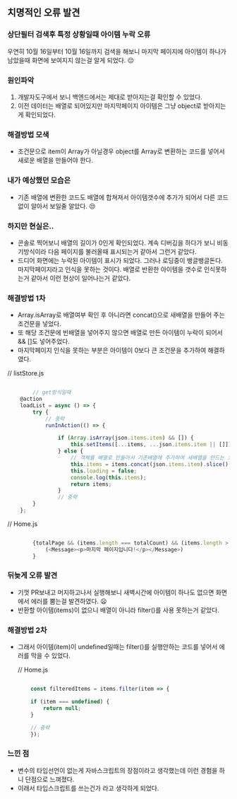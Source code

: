 ## 치명적인 오류 발견

### 상단필터 검색후 특정 상황일때 아이템 누락 오류 

우연히 10월 16일부터 10월 16일까지 검색을 해보니 마지막 페이지에 아이템이 하나가 남았을때 화면에 보여지지 않는걸 알게 되었다. 😔
   
### 원인파악
	
1. 개발자도구에서 보니 백엔드에서는 제대로 받아지는걸 확인할 수 있었다.
2. 이전 데이터는 배열로 되어있지만 마지막페이지 아이템은 그냥 object로 받아지는게 확인되었다.

### 해결방법 모색

* 조건문으로 item이 Array가 아닐경우  object를  Array로 변환하는 코드를 넣어서 새로운 배열을 만들어야 한다.

### 내가 예상했던 모습은

* 기존 배열에 변환한 코드도 배열에 합쳐져서 아이템갯수에 추가가 되어서 다른 코드없이 알아서 보일줄 알았다. 😒

### 하지만 현실은.. 

* 콘솔로 찍어보니 배열의 길이가 0인게 확인되었다. 계속 디버깅을 하다가 보니 비동기방식이라 다음 페이지를 불러올때 표시되는거 같아서 그런거 같았다.
* 드디어 화면에는 누락된 아이템이 표시가 되었다. 그러나 로딩중이 뱅글뱅글돈다.  마지막페이지라고 인식을 못하는 것이다.
  배열로 반환한 아이템을 갯수로 인식못하는거 같아서 이런 현상이 일어나는거 같았다.
  

### 해결방법 1차

* Array.isArray로 배열여부 확인 후 아니라면 concat()으로 새배열을 만들어 주는 조건문을 넣었다.
* 또 해당 조건문에 빈배열을 넣어주지 않으면 배열로 만든 아이템이 누락이 되어서 && []도 넣어주었다.
* 마지막페이지 인식을 못하는 부분은 아이템이 0보다 큰 조건문을 추가하여 해결하였다.

// listStore.js
```javascript

		// get방식일때
	@action
	loadList = async () => {
		try {
			// 중략
			runInAction(() => {

				if (Array.isArray(json.items.item) && []) {
					this.setItems([...items, ...json.items.item || []])
				} else {
					// 객체를 배열로 만들어서 기존배열에 추가하여 새배열을 만드는 코드
					this.items = items.concat(json.items.item).slice();
					this.loading = false;
					console.log(this.items);
					return items;
				}
				// 중략
		}
	};

```
// Home.js
```javascript

		{totalPage && (items.length === totalCount) && (items.length > 0 && filteredItems.length > 0) &&
			(<Message><p>마지막 페이지입니다!</p></Message>)
		}

```

### 뒤늦게 오류 발견 

* 기껏 PR보내고 머지하고나서 실행해보니 새벽시간에  아이템이 하나도 없으면 화면에서 에러를 뿜는걸 발견하였다. 😦
* 반환할 아이템(items)이 없으니  배열이 아니라 filter()를 사용 못하는거 같았다. 
  
### 해결방법 2차  

* 그래서  아이템(item)이 undefined일때는 filter()를 실행안하는 코드를 넣어서 에러를 막을 수 있었다.

	// Home.js  
	```javascript 

		const filteredItems = items.filter(item => {

		if (item === undefined) {
			return null;
		}

		// 중략
		});

	```

### 느낀 점

* 변수의 타입선언이 없는게 자바스크립트의 장점이라고 생각했는데 이런 경험을 하니 단점으로 느껴졌다.
* 이래서 타입스크립트를 쓰는건가 라고 생각하게 되었다.